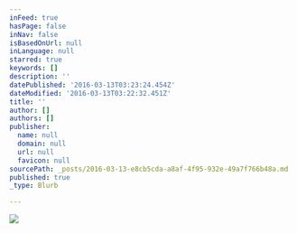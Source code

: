 ```yaml
---
inFeed: true
hasPage: false
inNav: false
isBasedOnUrl: null
inLanguage: null
starred: true
keywords: []
description: ''
datePublished: '2016-03-13T03:23:24.454Z'
dateModified: '2016-03-13T03:22:32.451Z'
title: ''
author: []
authors: []
publisher:
  name: null
  domain: null
  url: null
  favicon: null
sourcePath: _posts/2016-03-13-e8cb5cda-a8af-4f95-932e-49a7f766b48a.md
published: true
_type: Blurb

---
```

![](https://the-grid-user-content.s3-us-west-2.amazonaws.com/57c85104-96bc-4c43-aec3-72b0c104d6cd.jpg)